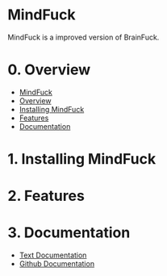 # MindFuck

MindFuck is a improved version of BrainFuck.

# 0. Overview

* [MindFuck](#mindfuck)<br>
* [Overview](#0-overview)<br>
* [Installing MindFuck](#1-installing-mindfuck)<br>
* [Features](#2-features)<br>
* [Documentation](#3-documentation)<br>

# 1. Installing MindFuck

# 2. Features

# 3. Documentation

* [Text Documentation](Docs/Mind%20Fuck%20Text%20Docs.txt)<br>
* [Github Documentation](Docs/Mind%20Fuck%20Github%20Docs.md)<br>
